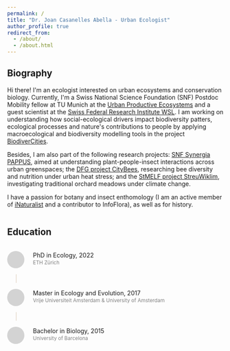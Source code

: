 ```yaml
---
permalink: /
title: "Dr. Joan Casanelles Abella - Urban Ecologist"
author_profile: true
redirect_from: 
  - /about/
  - /about.html
---
```


## Biography

Hi there! I'm an ecologist interested on urban ecosystems and conservation biology. Currently, I'm a Swiss National Science Foundation (SNF) Postdoc Mobility fellow at TU Munich at the [Urban Productive Ecosystems](https://upe-lab.de/) and a guest scientist at the [Swiss Federal Research Institute WSL](https://www.wsl.ch/de/mitarbeitende/casanell/). I am working on understanding how social-ecological drivers impact biodiversity patters, ecological processes and nature's contributions to people by applying macroecological and biodiversity modelling tools in the project [BiodiverCities](https://www.lss.ls.tum.de/en/upe/forschung/biodivercities/).

Besides, I am also part of the following research projects: [SNF Synergia PAPPUS](https://www.wsl.ch/en/projects/plants-and-people-in-urban-green-space-pappus/), aimed at understanding plant-people-insect interactions across urban greenspaces; the [DFG project CityBees](https://www.lss.ls.tum.de/en/upe/research/citybees/), researching bee diversity and nutrition under urban heat stress; and the [StMELF project StreuWiklim](https://www.lss.ls.tum.de/en/upe/research/streuwiklim/), investigating traditional orchard meadows under climate change.

I have a passion for botany and insect enthomology (I am an active member of [iNaturalist](https://www.inaturalist.org/people/joan57) and a contributor to InfoFlora), as well as for history. 

<div class="education-section">
  <h2>Education</h2>
  
  <div class="education-item">
    <div class="circle">
      <i class="fas fa-graduation-cap icon"></i>
    </div>
    <div class="education-content">
      <p>PhD in Ecology, 2022</p>
      <p style="font-size: smaller; color: gray;">ETH Zürich</p>
    </div>
  </div>
  <div class="line"></div>
  
  <div class="education-item">
    <div class="circle">
      <i class="fas fa-graduation-cap icon"></i>
    </div>
    <div class="education-content">
      <p>Master in Ecology and Evolution, 2017</p>
      <p style="font-size: smaller; color: gray;">Vrije Universiteit Amsterdam & University of Amsterdam</p>
    </div>
  </div>
  <div class="line"></div>
  
  <div class="education-item">
    <div class="circle">
      <i class="fas fa-graduation-cap icon"></i>
    </div>
    <div class="education-content">
      <p>Bachelor in Biology, 2015</p>
      <p style="font-size: smaller; color: gray;">University of Barcelona</p>
    </div>
  </div>
</div>

<style>
.education-section {
  display: flex;
  flex-direction: column;
  align-items: flex-start; /* Align items to the left */
}

.education-item {
  display: flex;
  align-items: flex-start; /* Align to top for vertical content */
  margin: 1em 0;
}

.education-content {
  display: flex;
  flex-direction: column;
  margin-left: 10px;
}

.education-content p {
  margin: 0; /* Remove default paragraph margins */
  padding: 0;
  line-height: 1.4;
}

.circle {
  width: 40px;
  height: 40px;
  border-radius: 50%;
  background-color: lightgray; /* Light gray circle */
  display: flex;
  align-items: center;
  justify-content: center;
  margin-right: 10px;
}

.icon {
  color: #86AC41; /* Custom green color */
  font-size: 20px;
}

.line {
  width: 2px;
  height: 20px;
  background-color: #EAE2D6;
  margin-left: 20px; /* Center under the circle */
}
</style>

<style>
/* Increase size of author profile components */
.author__avatar img {
  width: 175px;  /* Increase profile picture size */
  height: 175px;
  border-radius: 750%;
}

.author__content {
  padding-top: 1em;
}

.author__name {
  font-size: 3em;  /* Larger name */
  margin: 0.5em 0 0.2em;
  font-weight: normal;  /* Remove bold */
}

.author__bio {
  font-size: 1.8em;  /* Larger bio text */
  margin-bottom: 1em;
}

.author__pronouns {
  font-size: 1.2em;  /* Larger pronouns */
  font-style: italic;
  margin-bottom: 0.5em;
}

/* Make employer/location more prominent */
.author__desktop {
  font-size: 1.1em;
  margin-bottom: 0.5em;
}

/* Add color highlights */
.author__name {
  color: #333;  /* Darker color for name */
}

.author__pronouns {
  color: #555;  /* Slightly lighter for pronouns */
}

.author__desktop:first-of-type {
  color: #86AC41;  /* Green color for location */
}

.author__desktop:nth-of-type(2) {
  color: #777;  /* Gray color for employer */
}

/* Add spacing */
.author__urls-wrapper {
  margin-top: 1.5em;
}
</style>


